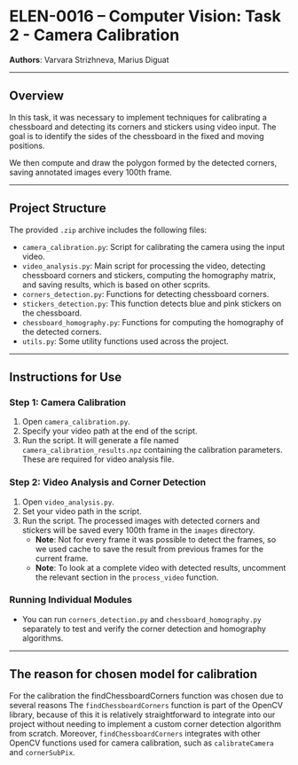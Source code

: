 # ELEN-0016 – Computer Vision: Task 2 - Camera Calibration

**Authors**: Varvara Strizhneva, Marius Diguat

---

## Overview

In this task, it was necessary to implement techniques for calibrating a chessboard and detecting its corners and stickers using video input. The goal is to identify the sides of the chessboard in the fixed and moving positions.

We then compute and draw the polygon formed by the detected corners, saving annotated images every 100th frame.

---

## Project Structure

The provided `.zip` archive includes the following files:

- `camera_calibration.py`: Script for calibrating the camera using the input video.
- `video_analysis.py`: Main script for processing the video, detecting chessboard corners and stickers, computing the homography matrix, and saving results, which is based on other
scprits.
- `corners_detection.py`: Functions for detecting chessboard corners.
- `stickers_detection.py`: This function detects blue and pink stickers on the chessboard.
- `chessboard_homography.py`: Functions for computing the homography of the detected corners.
- `utils.py`: Some utility functions used across the project.

---

## Instructions for Use

### Step 1: Camera Calibration

1. Open `camera_calibration.py`.
2. Specify your video path at the end of the script.
3. Run the script. It will generate a file named `camera_calibration_results.npz` containing the calibration parameters. These are required for video analysis file.

### Step 2: Video Analysis and Corner Detection

1. Open `video_analysis.py`.
2. Set your video path in the script.
3. Run the script. The processed images with detected corners and stickers will be saved every 100th frame in the `images` directory. 
   - **Note**: Not for every frame it was possible to detect the frames, so we used cache to save the result from previous frames for the current frame.
   - **Note**: To look at a complete video with detected results, uncomment the relevant section in the `process_video` function.

### Running Individual Modules

- You can run `corners_detection.py` and `chessboard_homography.py` separately to test and verify the corner detection and homography algorithms.

---

## The reason for chosen model for calibration

For the calibration the findChessboardCorners function was chosen due to several reasons
The `findChessboardCorners` function is part of the OpenCV library, because of this
it is relatively straightforward to integrate into our project without needing to implement a custom corner detection algorithm from scratch.
Moreover, `findChessboardCorners` integrates with other OpenCV functions used for camera calibration, such as `calibrateCamera` and `cornerSubPix`. 
